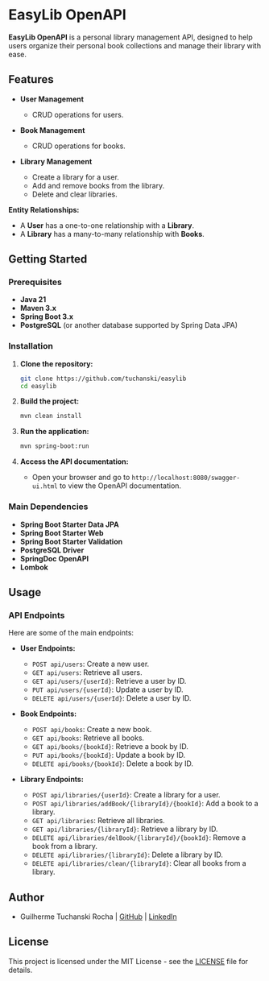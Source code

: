 
# EasyLib OpenAPI

**EasyLib OpenAPI** is a personal library management API, designed to help users organize their personal book collections and manage their library with ease.

## Features

- **User Management**
  - CRUD operations for users.
  
- **Book Management**
  - CRUD operations for books.
  
- **Library Management**
  - Create a library for a user.
  - Add and remove books from the library.
  - Delete and clear libraries.

**Entity Relationships:**
- A **User** has a one-to-one relationship with a **Library**.
- A **Library** has a many-to-many relationship with **Books**.

## Getting Started

### Prerequisites

- **Java 21**
- **Maven 3.x**
- **Spring Boot 3.x**
- **PostgreSQL** (or another database supported by Spring Data JPA)

### Installation

1. **Clone the repository:**
   ```bash
   git clone https://github.com/tuchanski/easylib
   cd easylib
   ```

2. **Build the project:**
   ```bash
   mvn clean install
   ```

3. **Run the application:**
   ```bash
   mvn spring-boot:run
   ```

4. **Access the API documentation:**
   - Open your browser and go to `http://localhost:8080/swagger-ui.html` to view the OpenAPI documentation.

### Main Dependencies

- **Spring Boot Starter Data JPA**
- **Spring Boot Starter Web**
- **Spring Boot Starter Validation**
- **PostgreSQL Driver**
- **SpringDoc OpenAPI**
- **Lombok**

## Usage

### API Endpoints

Here are some of the main endpoints:

- **User Endpoints:**
  - `POST api/users`: Create a new user.
  - `GET api/users`: Retrieve all users.
  - `GET api/users/{userId}`: Retrieve a user by ID.
  - `PUT api/users/{userId}`: Update a user by ID.
  - `DELETE api/users/{userId}`: Delete a user by ID.

- **Book Endpoints:**
  - `POST api/books`: Create a new book.
  - `GET api/books`: Retrieve all books.
  - `GET api/books/{bookId}`: Retrieve a book by ID.
  - `PUT api/books/{bookId}`: Update a book by ID.
  - `DELETE api/books/{bookId}`: Delete a book by ID.

- **Library Endpoints:**
  - `POST api/libraries/{userId}`: Create a library for a user.
  - `POST api/libraries/addBook/{libraryId}/{bookId}`: Add a book to a library.
  - `GET api/libraries`: Retrieve all libraries.
  - `GET api/libraries/{libraryId}`: Retrieve a library by ID.
  - `DELETE api/libraries/delBook/{libraryId}/{bookId}`: Remove a book from a library.
  - `DELETE api/libraries/{libraryId}`: Delete a library by ID.
  - `DELETE api/libraries/clean/{libraryId}`: Clear all books from a library.

## Author
 
- Guilherme Tuchanski Rocha | [GitHub](https://github.com/tuchanski) | [LinkedIn](https://www.linkedin.com/in/tuchanski/)

## License

This project is licensed under the MIT License - see the [LICENSE](LICENSE) file for details.
